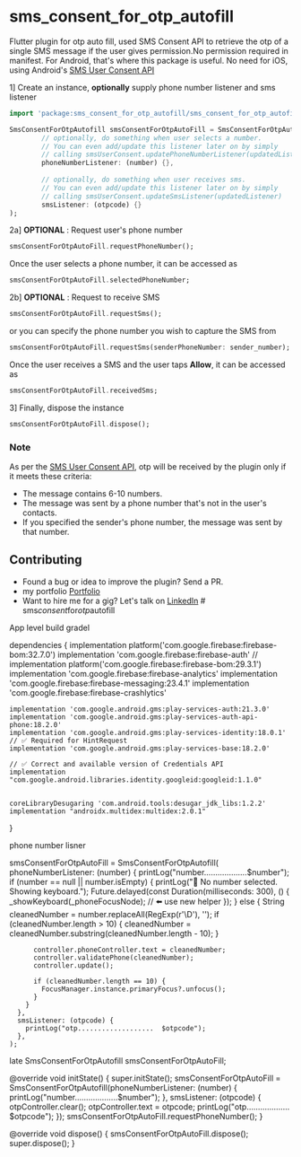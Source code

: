 # sms_consent_for_otp_autofill
Flutter plugin for otp auto fill, used SMS Consent API to retrieve the otp of a single SMS message if the user gives permission.No  permission required in manifest. For Android, that's where this package is useful. No need for iOS, using Android's [SMS User Consent API](https://developers.google.com/identity/sms-retriever/user-consent/overview)


1] Create an instance, **optionally** supply phone number listener and sms listener
```dart
import 'package:sms_consent_for_otp_autofill/sms_consent_for_otp_autofill.dart';

SmsConsentForOtpAutofill smsConsentForOtpAutoFill = SmsConsentForOtpAutofill(
        // optionally, do something when user selects a number.
        // You can even add/update this listener later on by simply 
        // calling smsUserConsent.updatePhoneNumberListener(updatedListener)
        phoneNumberListener: (number) {},
        
        // optionally, do something when user receives sms.
        // You can even add/update this listener later on by simply 
        // calling smsUserConsent.updateSmsListener(updatedListener)
        smsListener: (otpcode) {}
);
```

2a] **OPTIONAL** : Request user's phone number

```dart
smsConsentForOtpAutoFill.requestPhoneNumber();
```
Once the user selects a phone number, it can be accessed as

```dart
smsConsentForOtpAutoFill.selectedPhoneNumber;
```

2b] **OPTIONAL** : Request to receive SMS
```dart
smsConsentForOtpAutoFill.requestSms(); 
```
or you can specify the phone number you wish to capture the SMS from

```dart
smsConsentForOtpAutoFill.requestSms(senderPhoneNumber: sender_number);
```
Once the user receives a SMS and the user taps **Allow**, it can be accessed as

```dart
smsConsentForOtpAutoFill.receivedSms;
```

3] Finally, dispose the instance

```dart
smsConsentForOtpAutoFill.dispose();
```

### Note

As per the [SMS User Consent API](https://developers.google.com/identity/sms-retriever/user-consent/overview),  otp will be received by the plugin only if it meets these criteria:

* The message contains 6-10 numbers.
* The message was sent by a phone number that's not in the user's contacts.
* If you specified the sender's phone number, the message was sent by that number.

## Contributing

* Found a bug or idea to improve the plugin? Send a PR.
* my portfolio [Portfolio](https://mdyousufbhuiyan.github.io/yousuf-portfolio/)
* Want to hire me for a gig? Let's talk on [LinkedIn](https://www.linkedin.com/in/yousufappspecialist)
#   s m s _ c o n s e n t _ f o r _ o t p _ a u t o f i l l 

App level build gradel

dependencies {
    implementation platform('com.google.firebase:firebase-bom:32.7.0')
    implementation 'com.google.firebase:firebase-auth'
//    implementation platform('com.google.firebase:firebase-bom:29.3.1')
    implementation 'com.google.firebase:firebase-analytics'
    implementation 'com.google.firebase:firebase-messaging:23.4.1'
    implementation 'com.google.firebase:firebase-crashlytics'

    implementation 'com.google.android.gms:play-services-auth:21.3.0'
    implementation 'com.google.android.gms:play-services-auth-api-phone:18.2.0'
    implementation 'com.google.android.gms:play-services-identity:18.0.1' // ✅ Required for HintRequest
    implementation 'com.google.android.gms:play-services-base:18.2.0'

    // ✅ Correct and available version of Credentials API
    implementation "com.google.android.libraries.identity.googleid:googleid:1.1.0"


    coreLibraryDesugaring 'com.android.tools:desugar_jdk_libs:1.2.2'
    implementation "androidx.multidex:multidex:2.0.1"
}


phone number lisner 

smsConsentForOtpAutoFill = SmsConsentForOtpAutofill(
      phoneNumberListener: (number) {
        printLog("number...................$number");
        if (number == null || number.isEmpty) {
          printLog("📵 No number selected. Showing keyboard.");
          Future.delayed(const Duration(milliseconds: 300), () {
            _showKeyboard(_phoneFocusNode); // ⬅️ use new helper
          });
        } else {
          String cleanedNumber = number.replaceAll(RegExp(r'\D'), '');
          if (cleanedNumber.length > 10) {
            cleanedNumber = cleanedNumber.substring(cleanedNumber.length - 10);
          }

          controller.phoneController.text = cleanedNumber;
          controller.validatePhone(cleanedNumber);
          controller.update();

          if (cleanedNumber.length == 10) {
            FocusManager.instance.primaryFocus?.unfocus();
          }
        }
      },
      smsListener: (otpcode) {
        printLog("otp...................  $otpcode");
      },
    );


  late SmsConsentForOtpAutofill smsConsentForOtpAutoFill;

  @override
  void initState() {
    super.initState();
    smsConsentForOtpAutoFill =
        SmsConsentForOtpAutofill(phoneNumberListener: (number) {
      printLog("number...................$number");
    }, smsListener: (otpcode) {
      otpController.clear();
      otpController.text = otpcode;
      printLog("otp...................  $otpcode");
    });
    smsConsentForOtpAutoFill.requestPhoneNumber();
  }

  @override
  void dispose() {
    smsConsentForOtpAutoFill.dispose();
    super.dispose();
  }
 
 
